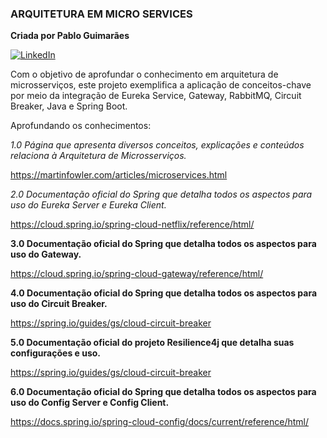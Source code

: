 ### ARQUITETURA EM MICRO SERVICES

**Criada por Pablo Guimarães**

[![LinkedIn](https://img.shields.io/badge/LinkedIn-0077B5?style=for-the-badge&logo=linkedin&logoColor=white)](https://www.linkedin.com/in/pablo-guimarães-ab7a1a20/)

Com o objetivo de aprofundar o conhecimento em arquitetura de microsserviços, este projeto exemplifica a aplicação de conceitos-chave por meio da integração de Eureka Service, Gateway, RabbitMQ, Circuit Breaker, Java e Spring Boot.



Aprofundando os conhecimentos:

*1.0 Página que apresenta diversos conceitos, explicações e conteúdos relaciona à Arquitetura de Microsserviços.*
 
 https://martinfowler.com/articles/microservices.html

*2.0 Documentação oficial do Spring que detalha todos os aspectos para uso do Eureka Server e Eureka Client.*

https://cloud.spring.io/spring-cloud-netflix/reference/html/

**3.0 Documentação oficial do Spring que detalha todos os aspectos para uso do Gateway.**

https://cloud.spring.io/spring-cloud-gateway/reference/html/

**4.0 Documentação oficial do Spring que detalha todos os aspectos para uso do Circuit Breaker.**

https://spring.io/guides/gs/cloud-circuit-breaker

**5.0 Documentação oficial do projeto Resilience4j que detalha suas configurações e uso.**

https://spring.io/guides/gs/cloud-circuit-breaker

**6.0 Documentação oficial do Spring que detalha todos os aspectos para uso do Config Server e Config Client.**

https://docs.spring.io/spring-cloud-config/docs/current/reference/html/

